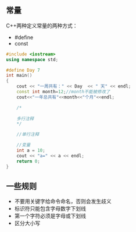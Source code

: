 ## 常量

C++两种定义常量的两种方式：
- #define
- const
```cpp
#include <iostream>
using namespace std;

#define Day 7
int main()
{
    cout << "一周共有：" << Day  << " 天" << endl;
    const int month=12;//month不能被修改了
    cout<<"一年总共有"<<month<<"个月"<<endl;

    /*
    
    多行注释
    */

    //单行注释

    //变量
    int a = 10;
    cout << "a=" << a << endl;
    return 0;
}
```
## 一些规则
- 不要用关键字给命令命名，否则会发生歧义
- 标识符只能包含字母数字下划线
- 第一个字符必须是字母或下划线
- 区分大小写

